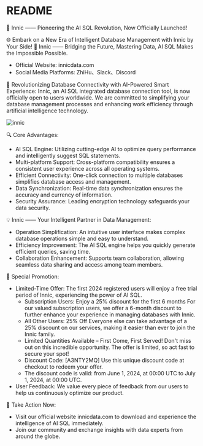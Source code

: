 # README
🚀 Innic —— Pioneering the AI SQL Revolution, Now Officially Launched!

🌐 Embark on a New Era of Intelligent Database Management with Innic by Your Side! 
📢 Innic —— Bridging the Future, Mastering Data, AI SQL Makes the Impossible Possible.
- Official Website: innicdata.com
- Social Media Platforms: ZhiHu、Slack、Discord

🌟 Revolutionizing Database Connectivity with AI-Powered Smart Experience: Innic, an AI SQL integrated database connection tool, is now officially open to users worldwide. We are committed to simplifying your database management processes and enhancing work efficiency through artificial intelligence technology.

![innic](https://github.com/InniConn/innic/assets/168209124/d1f5723c-992b-4e07-9835-56db41d2c844)

🔍 Core Advantages:
- AI SQL Engine: Utilizing cutting-edge AI to optimize query performance and intelligently suggest SQL statements.
- Multi-platform Support: Cross-platform compatibility ensures a consistent user experience across all operating systems.
- Efficient Connectivity: One-click connection to multiple databases simplifies database access and management.
- Data Synchronization: Real-time data synchronization ensures the accuracy and currency of information.
- Security Assurance: Leading encryption technology safeguards your data security.

💡 Innic —— Your Intelligent Partner in Data Management:
- Operation Simplification: An intuitive user interface makes complex database operations simple and easy to understand.
- Efficiency Improvement: The AI SQL engine helps you quickly generate efficient queries, saving time.
- Collaboration Enhancement: Supports team collaboration, allowing seamless data sharing and access among team members.

🌟 Special Promotion:
- Limited-Time Offer: The first 2024 registered users will enjoy a free trial period of Innic, experiencing the power of AI SQL.
  - Subscription Users: Enjoy a 25% discount for the first 6 months For our valued subscription users, we offer a 6-month discount to further enhance your experience in managing databases with Innic.
  - All Other Users: 25% Off Everyone else can take advantage of a 25% discount on our services, making it easier than ever to join the Innic family.
  - Limited Quantities Available – First Come, First Served! Don't miss out on this incredible opportunity. The offer is limited, so act fast to secure your spot!
  - Discount Code: [A3NTY2MQ] Use this unique discount code at checkout to redeem your offer.
  - The discount code is valid: from June 1, 2024, at 00:00 UTC to July 1, 2024, at 00:00 UTC.
- User Feedback: We value every piece of feedback from our users to help us continuously optimize our product.

📌 Take Action Now:
- Visit our official website innicdata.com to download and experience the intelligence of AI SQL immediately.
- Join our community and exchange insights with data experts from around the globe.
